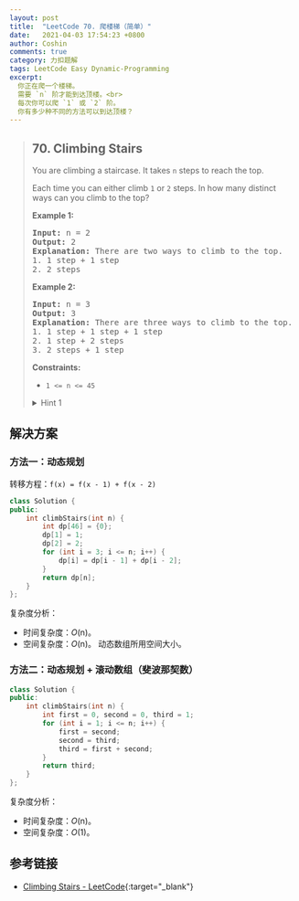 ```yaml
---
layout: post
title:  "LeetCode 70. 爬楼梯（简单）"
date:   2021-04-03 17:54:23 +0800
author: Coshin
comments: true
category: 力扣题解
tags: LeetCode Easy Dynamic-Programming
excerpt:
  你正在爬一个楼梯。
  需要 `n` 阶才能到达顶楼。<br>
  每次你可以爬 `1` 或 `2` 阶。
  你有多少种不同的方法可以到达顶楼？
---
```

> ## 70. Climbing Stairs
> 
> You are climbing a staircase. It takes `n` steps to reach the top.
> 
> Each time you can either climb `1` or `2` steps. In how many distinct ways can
> you climb to the top?
> 
> **Example 1:**
> 
> <pre>
> <strong>Input:</strong> n = 2
> <strong>Output:</strong> 2
> <strong>Explanation:</strong> There are two ways to climb to the top.
> 1. 1 step + 1 step
> 2. 2 steps
> </pre>
> 
> **Example 2:**
> 
> <pre>
> <strong>Input:</strong> n = 3
> <strong>Output:</strong> 3
> <strong>Explanation:</strong> There are three ways to climb to the top.
> 1. 1 step + 1 step + 1 step
> 2. 1 step + 2 steps
> 3. 2 steps + 1 step
> </pre>
> 
> **Constraints:**
> 
> * `1 <= n <= 45`
> 
> <details>
> <summary>Hint 1</summary>
> To reach nth step, what could have been your previous steps? (Think about the
> step sizes)
> </details>

## 解决方案

### 方法一：动态规划

转移方程：`f(x) = f(x - 1) + f(x - 2)`

```cpp
class Solution {
public:
    int climbStairs(int n) {
        int dp[46] = {0};
        dp[1] = 1;
        dp[2] = 2;
        for (int i = 3; i <= n; i++) {
            dp[i] = dp[i - 1] + dp[i - 2];
        }
        return dp[n];
    }
};
```

复杂度分析：
* 时间复杂度：*O*(n)。
* 空间复杂度：*O*(n)。
  动态数组所用空间大小。

### 方法二：动态规划 + 滚动数组（斐波那契数）

```cpp
class Solution {
public:
    int climbStairs(int n) {
        int first = 0, second = 0, third = 1;
        for (int i = 1; i <= n; i++) {
            first = second;
            second = third;
            third = first + second;
        }
        return third;
    }
};
```

复杂度分析：
* 时间复杂度：*O*(n)。
* 空间复杂度：*O*(1)。

## 参考链接

* [Climbing Stairs - LeetCode](https://leetcode.com/problems/climbing-stairs/){:target="_blank"}
